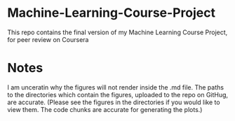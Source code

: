 # Machine-Learning-Course-Project
This repo contains the final version of my Machine Learning Course Project, for peer review on Coursera


# Notes
I am unceratin why the figures will not render inside the .md file. The paths to the directories which contain the figures, uploaded to the repo on GitHug, are accurate.
(Please see the figures in the directories if you would like to view them. The code chunks are accurate for generating the plots.)

